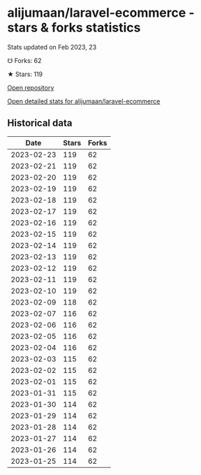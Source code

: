 # alijumaan/laravel-ecommerce - stars & forks statistics

Stats updated on Feb 2023, 23

☋ Forks: 62

★ Stars: 119

[Open repository](https://github.com/alijumaan/laravel-ecommerce)

[Open detailed stats for alijumaan/laravel-ecommerce](https://reviewgithub.com/rep/alijumaan/laravel-ecommerce)

## Historical data
| Date | Stars | Forks |
|------|-------|-------|
| 2023-02-23 | 119 | 62 | 
| 2023-02-21 | 119 | 62 | 
| 2023-02-20 | 119 | 62 | 
| 2023-02-19 | 119 | 62 | 
| 2023-02-18 | 119 | 62 | 
| 2023-02-17 | 119 | 62 | 
| 2023-02-16 | 119 | 62 | 
| 2023-02-15 | 119 | 62 | 
| 2023-02-14 | 119 | 62 | 
| 2023-02-13 | 119 | 62 | 
| 2023-02-12 | 119 | 62 | 
| 2023-02-11 | 119 | 62 | 
| 2023-02-10 | 119 | 62 | 
| 2023-02-09 | 118 | 62 | 
| 2023-02-07 | 116 | 62 | 
| 2023-02-06 | 116 | 62 | 
| 2023-02-05 | 116 | 62 | 
| 2023-02-04 | 116 | 62 | 
| 2023-02-03 | 115 | 62 | 
| 2023-02-02 | 115 | 62 | 
| 2023-02-01 | 115 | 62 | 
| 2023-01-31 | 115 | 62 | 
| 2023-01-30 | 114 | 62 | 
| 2023-01-29 | 114 | 62 | 
| 2023-01-28 | 114 | 62 | 
| 2023-01-27 | 114 | 62 | 
| 2023-01-26 | 114 | 62 | 
| 2023-01-25 | 114 | 62 | 

